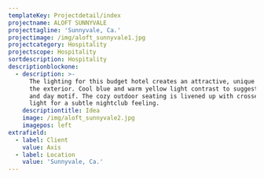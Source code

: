 ```yaml
---
templateKey: Projectdetail/index
projectname: ALOFT SUNNYVALE
projecttagline: 'Sunnyvale, Ca.'
projectimage: /img/aloft_sunnyvale1.jpg
projectcategory: Hospitality
projectscope: Hospitality
sortdescription: Hospitality
descriptionblockone:
  - description: >-
      The lighting for this budget hotel creates an attractive, unique vibe on
      the exterior. Cool blue and warm yellow light contrast to suggest a night
      and day motif. The cozy outdoor seating is livened up with crosses of
      light for a subtle nightclub feeling.
    descriptiontitle: Idea
    image: /img/aloft_sunnyvale2.jpg
    imagepos: left
extrafield:
  - label: Client
    value: Axis
  - label: Location
    value: 'Sunnyvale, Ca.'
---
```



